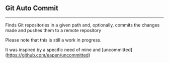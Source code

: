 Git Auto Commit
------
------

Finds Git repositories in a given path and, optionally, commits the changes made and pushes them to a remote repository

Please note that this is still a work in progress.

It was inspired by a specific need of mine and [uncommitted] (https://github.com/eapen/uncommitted)


